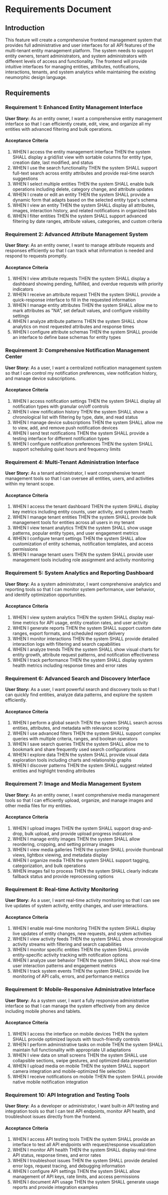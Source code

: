 # Requirements Document

## Introduction

This feature will create a comprehensive frontend management system that provides full administrative and user interfaces for all API features of the multi-tenant entity management platform. The system needs to support entity owners, tenant administrators, and system administrators with different levels of access and functionality. The frontend will provide intuitive interfaces for managing entities, attributes, notifications, interactions, tenants, and system analytics while maintaining the existing neumorphic design language.

## Requirements

### Requirement 1: Enhanced Entity Management Interface

**User Story:** As an entity owner, I want a comprehensive entity management interface so that I can efficiently create, edit, view, and organize all my entities with advanced filtering and bulk operations.

#### Acceptance Criteria

1. WHEN I access the entity management interface THEN the system SHALL display a grid/list view with sortable columns for entity type, creation date, last modified, and status
2. WHEN I use the search functionality THEN the system SHALL support full-text search across entity attributes and provide real-time search suggestions
3. WHEN I select multiple entities THEN the system SHALL enable bulk operations including delete, category change, and attribute updates
4. WHEN I create or edit an entity THEN the system SHALL provide a dynamic form that adapts based on the selected entity type's schema
5. WHEN I view an entity THEN the system SHALL display all attributes, images, interaction history, and related notifications in organized tabs
6. WHEN I filter entities THEN the system SHALL support advanced filtering by date ranges, attribute values, categories, and custom criteria

### Requirement 2: Advanced Attribute Management System

**User Story:** As an entity owner, I want to manage attribute requests and responses efficiently so that I can track what information is needed and respond to requests promptly.

#### Acceptance Criteria

1. WHEN I view attribute requests THEN the system SHALL display a dashboard showing pending, fulfilled, and overdue requests with priority indicators
2. WHEN I receive an attribute request THEN the system SHALL provide a quick-response interface to fill in the requested information
3. WHEN I manage entity attributes THEN the system SHALL allow me to mark attributes as "NA", set default values, and configure visibility settings
4. WHEN I analyze attribute patterns THEN the system SHALL show analytics on most requested attributes and response times
5. WHEN I configure attribute schemas THEN the system SHALL provide an interface to define base schemas for entity types

### Requirement 3: Comprehensive Notification Management Center

**User Story:** As a user, I want a centralized notification management system so that I can control my notification preferences, view notification history, and manage device subscriptions.

#### Acceptance Criteria

1. WHEN I access notification settings THEN the system SHALL display all notification types with granular on/off controls
2. WHEN I view notification history THEN the system SHALL show a chronological list with filtering by type, date, and read status
3. WHEN I manage device subscriptions THEN the system SHALL allow me to view, add, and remove push notification devices
4. WHEN I send test notifications THEN the system SHALL provide a testing interface for different notification types
5. WHEN I configure notification preferences THEN the system SHALL support scheduling quiet hours and frequency limits

### Requirement 4: Multi-Tenant Administration Interface

**User Story:** As a tenant administrator, I want comprehensive tenant management tools so that I can oversee all entities, users, and activities within my tenant scope.

#### Acceptance Criteria

1. WHEN I access the tenant dashboard THEN the system SHALL display key metrics including entity counts, user activity, and system health
2. WHEN I manage tenant entities THEN the system SHALL provide bulk management tools for entities across all users in my tenant
3. WHEN I view tenant analytics THEN the system SHALL show usage patterns, popular entity types, and user engagement metrics
4. WHEN I configure tenant settings THEN the system SHALL allow customization of entity schemas, notification templates, and access permissions
5. WHEN I manage tenant users THEN the system SHALL provide user management tools including role assignment and activity monitoring

### Requirement 5: System Analytics and Reporting Dashboard

**User Story:** As a system administrator, I want comprehensive analytics and reporting tools so that I can monitor system performance, user behavior, and identify optimization opportunities.

#### Acceptance Criteria

1. WHEN I view system analytics THEN the system SHALL display real-time metrics for API usage, entity creation rates, and user activity
2. WHEN I generate reports THEN the system SHALL support custom date ranges, export formats, and scheduled report delivery
3. WHEN I monitor interactions THEN the system SHALL provide detailed interaction logs with filtering and search capabilities
4. WHEN I analyze trends THEN the system SHALL show visual charts for entity growth, attribute request patterns, and notification effectiveness
5. WHEN I track performance THEN the system SHALL display system health metrics including response times and error rates

### Requirement 6: Advanced Search and Discovery Interface

**User Story:** As a user, I want powerful search and discovery tools so that I can quickly find entities, analyze data patterns, and explore the system efficiently.

#### Acceptance Criteria

1. WHEN I perform a global search THEN the system SHALL search across entities, attributes, and metadata with relevance scoring
2. WHEN I use advanced filters THEN the system SHALL support complex queries with multiple criteria, ranges, and boolean operators
3. WHEN I save search queries THEN the system SHALL allow me to bookmark and share frequently used search configurations
4. WHEN I explore data THEN the system SHALL provide visual data exploration tools including charts and relationship graphs
5. WHEN I discover patterns THEN the system SHALL suggest related entities and highlight trending attributes

### Requirement 7: Image and Media Management System

**User Story:** As an entity owner, I want comprehensive media management tools so that I can efficiently upload, organize, and manage images and other media files for my entities.

#### Acceptance Criteria

1. WHEN I upload images THEN the system SHALL support drag-and-drop, bulk upload, and provide upload progress indicators
2. WHEN I manage entity images THEN the system SHALL allow reordering, cropping, and setting primary images
3. WHEN I view media galleries THEN the system SHALL provide thumbnail views, lightbox viewing, and metadata display
4. WHEN I organize media THEN the system SHALL support tagging, categorization, and bulk operations
5. WHEN images fail to process THEN the system SHALL clearly indicate fallback status and provide reprocessing options

### Requirement 8: Real-time Activity Monitoring

**User Story:** As a user, I want real-time activity monitoring so that I can see live updates of system activity, entity changes, and user interactions.

#### Acceptance Criteria

1. WHEN I enable real-time monitoring THEN the system SHALL display live updates of entity changes, new requests, and system activities
2. WHEN I view activity feeds THEN the system SHALL show chronological activity streams with filtering and search capabilities
3. WHEN I monitor specific entities THEN the system SHALL provide entity-specific activity tracking with notification options
4. WHEN I analyze user behavior THEN the system SHALL show real-time user interaction patterns and engagement metrics
5. WHEN I track system events THEN the system SHALL provide live monitoring of API calls, errors, and performance metrics

### Requirement 9: Mobile-Responsive Administrative Interface

**User Story:** As a system user, I want a fully responsive administrative interface so that I can manage the system effectively from any device including mobile phones and tablets.

#### Acceptance Criteria

1. WHEN I access the interface on mobile devices THEN the system SHALL provide optimized layouts with touch-friendly controls
2. WHEN I perform administrative tasks on mobile THEN the system SHALL maintain full functionality with appropriate UI adaptations
3. WHEN I view data on small screens THEN the system SHALL use collapsible sections, swipe gestures, and optimized data presentation
4. WHEN I upload media on mobile THEN the system SHALL support camera integration and mobile-optimized file selection
5. WHEN I receive notifications on mobile THEN the system SHALL provide native mobile notification integration

### Requirement 10: API Integration and Testing Tools

**User Story:** As a developer or administrator, I want built-in API testing and integration tools so that I can test API endpoints, monitor API health, and troubleshoot issues directly from the frontend.

#### Acceptance Criteria

1. WHEN I access API testing tools THEN the system SHALL provide an interface to test all API endpoints with request/response visualization
2. WHEN I monitor API health THEN the system SHALL display real-time API status, response times, and error rates
3. WHEN I troubleshoot issues THEN the system SHALL provide detailed error logs, request tracing, and debugging information
4. WHEN I configure API settings THEN the system SHALL allow management of API keys, rate limits, and access permissions
5. WHEN I document API usage THEN the system SHALL generate usage reports and provide integration examples